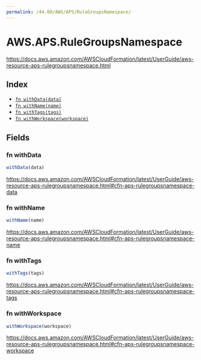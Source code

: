 ```yaml
---
permalink: /44.00/AWS/APS/RuleGroupsNamespace/
---
```


# AWS.APS.RuleGroupsNamespace

https://docs.aws.amazon.com/AWSCloudFormation/latest/UserGuide/aws-resource-aps-rulegroupsnamespace.html

## Index

* [`fn withData(data)`](#fn-withdata)
* [`fn withName(name)`](#fn-withname)
* [`fn withTags(tags)`](#fn-withtags)
* [`fn withWorkspace(workspace)`](#fn-withworkspace)

## Fields

### fn withData

```ts
withData(data)
```

https://docs.aws.amazon.com/AWSCloudFormation/latest/UserGuide/aws-resource-aps-rulegroupsnamespace.html#cfn-aps-rulegroupsnamespace-data

### fn withName

```ts
withName(name)
```

https://docs.aws.amazon.com/AWSCloudFormation/latest/UserGuide/aws-resource-aps-rulegroupsnamespace.html#cfn-aps-rulegroupsnamespace-name

### fn withTags

```ts
withTags(tags)
```

https://docs.aws.amazon.com/AWSCloudFormation/latest/UserGuide/aws-resource-aps-rulegroupsnamespace.html#cfn-aps-rulegroupsnamespace-tags

### fn withWorkspace

```ts
withWorkspace(workspace)
```

https://docs.aws.amazon.com/AWSCloudFormation/latest/UserGuide/aws-resource-aps-rulegroupsnamespace.html#cfn-aps-rulegroupsnamespace-workspace